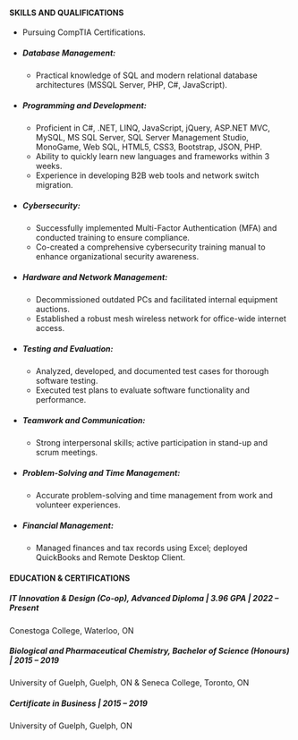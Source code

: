 #### SKILLS AND QUALIFICATIONS
-	Pursuing CompTIA Certifications.

- ##### Database Management:
  - Practical knowledge of SQL and modern relational database architectures (MSSQL Server, PHP, C#, JavaScript).
- ##### Programming and Development:
  - Proficient in C#, .NET, LINQ, JavaScript, jQuery, ASP.NET MVC, MySQL, MS SQL Server, SQL Server Management Studio, MonoGame, Web SQL, HTML5, CSS3, Bootstrap, JSON, PHP.
  - Ability to quickly learn new languages and frameworks within 3 weeks.
  - Experience in developing B2B web tools and network switch migration.
- ##### Cybersecurity:
  - Successfully implemented Multi-Factor Authentication (MFA) and conducted training to ensure compliance.
  - Co-created a comprehensive cybersecurity training manual to enhance organizational security awareness.
- ##### Hardware and Network Management:
  - Decommissioned outdated PCs and facilitated internal equipment auctions.
  - Established a robust mesh wireless network for office-wide internet access.
- ##### Testing and Evaluation:
  - Analyzed, developed, and documented test cases for thorough software testing.
  - Executed test plans to evaluate software functionality and performance.
- ##### Teamwork and Communication:
  - Strong interpersonal skills; active participation in stand-up and scrum meetings.  
- ##### Problem-Solving and Time Management:
  - Accurate problem-solving and time management from work and volunteer experiences.
- ##### Financial Management:
  - Managed finances and tax records using Excel; deployed QuickBooks and Remote Desktop Client.

#### EDUCATION & CERTIFICATIONS
##### IT Innovation & Design (Co-op), Advanced Diploma | 3.96 GPA | 2022 – Present
Conestoga College, Waterloo, ON

##### Biological and Pharmaceutical Chemistry, Bachelor of Science (Honours) | 2015 – 2019
University of Guelph, Guelph, ON & Seneca College, Toronto, ON

##### Certificate in Business | 2015 – 2019
University of Guelph, Guelph, ON
